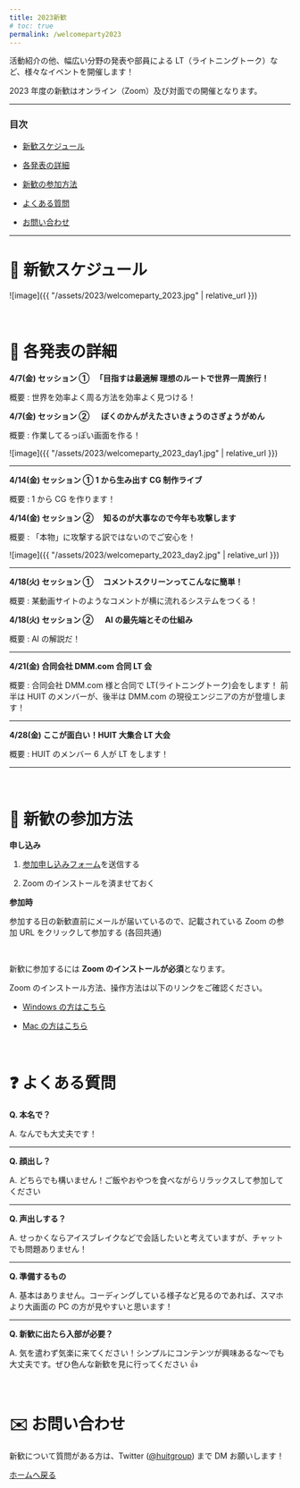 ```yaml
---
title: 2023新歓
# toc: true
permalink: /welcomeparty2023
---
```


活動紹介の他、幅広い分野の発表や部員による LT（ライトニングトーク）など、様々なイベントを開催します！

2023 年度の新歓はオンライン（Zoom）及び対面での開催となります。

---

### 目次

- [新歓スケジュール](#schedule)

- [各発表の詳細](#detail)

- [新歓の参加方法](#join)

- [よくある質問](#question)

- [お問い合わせ](#contact)

---

<!-- ページ内遷移用のaタグ -->

<a id="schedule"></a>

# 📅 新歓スケジュール

![image]({{ "/assets/2023/welcomeparty_2023.jpg" | relative_url }})

<br/>

<!-- ページ内遷移用のaタグ -->

<a id="detail"></a>

# 📘 各発表の詳細

**4/7(金) セッション ① 　「目指すは最適解 理想のルートで世界一周旅行！**

概要 : 世界を効率よく周る方法を効率よく見つける！

**4/7(金) セッション ② 　 ぼくのかんがえたさいきょうのさぎょうがめん**

概要 : 作業してるっぽい画面を作る！

![image]({{ "/assets/2023/welcomeparty_2023_day1.jpg" | relative_url }})

---

**4/14(金) セッション ① 1 から生み出す CG 制作ライブ**

概要 : 1 から CG を作ります！

**4/14(金) セッション ② 　知るのが大事なので今年も攻撃します**

概要 : 「本物」に攻撃する訳ではないのでご安心を！

![image]({{ "/assets/2023/welcomeparty_2023_day2.jpg" | relative_url }})

---

**4/18(火) セッション ① 　コメントスクリーンってこんなに簡単！**

概要 : 某動画サイトのようなコメントが横に流れるシステムをつくる！

**4/18(火) セッション ② 　 AI の最先端とその仕組み**

概要 : AI の解説だ！

---

**4/21(金) 合同会社 DMM.com 合同 LT 会**

概要 : 合同会社 DMM.com 様と合同で LT(ライトニングトーク)会をします！
前半は HUIT のメンバーが、後半は DMM.com の現役エンジニアの方が登壇します！

---

**4/28(金) ここが面白い！HUIT 大集合 LT 大会**

概要 : HUIT のメンバー 6 人が LT をします！

---

<br/>

<!-- ページ内遷移用のaタグ -->

<a id="join"></a>

# 📝 新歓の参加方法

**申し込み**

<!-- 1. <a href="https://forms.gle/QFouk7eM2FJ62ZDB6" target="_blank" rel="noopener noreferrer">参加申し込みフォーム</a>を送信する -->

1. <a href="https://forms.gle/rtAjSr8pRWr538qX8" target="_blank" rel="noopener noreferrer">参加申し込みフォーム</a>を送信する

2. Zoom のインストールを済ませておく

**参加時**

参加する日の新歓直前にメールが届いているので、記載されている Zoom の参加 URL をクリックして参加する (各回共通)

<br/>

新歓に参加するには **Zoom のインストールが必須**となります。

Zoom のインストール方法、操作方法は以下のリンクをご確認ください。

- [Windows の方はこちら](https://www.fortune-factory.net/2020/07/zoom-pc-1)

- [Mac の方はこちら](https://yogashare.info/blog/zoom-macbook-2/)

<br/>

<!-- ページ内遷移用のaタグ -->

<a id="question"></a>

# ❓ よくある質問

**Q. 本名で？**

A. なんでも大丈夫です！

---

**Q. 顔出し？**

A. どちらでも構いません！ご飯やおやつを食べながらリラックスして参加してください

---

**Q. 声出しする？**

A. せっかくならアイスブレイクなどで会話したいと考えていますが、チャットでも問題ありません！

---

**Q. 準備するもの**

A. 基本はありません。コーディングしている様子など見るのであれば、スマホより大画面の PC の方が見やすいと思います！

---

**Q. 新歓に出たら入部が必要？**

A. 気を遣わず気楽に来てください！シンプルにコンテンツが興味あるな～でも大丈夫です。ぜひ色んな新歓を見に行ってください 👍

<br/>

<!-- ページ内遷移用のaタグ -->

<a id="contact"></a>

# ✉️ お問い合わせ

新歓について質問がある方は、Twitter ([@huitgroup](https://twitter.com/huitgroup)) まで DM お願いします！

[ホームへ戻る]({{site.baseurl}}/)
